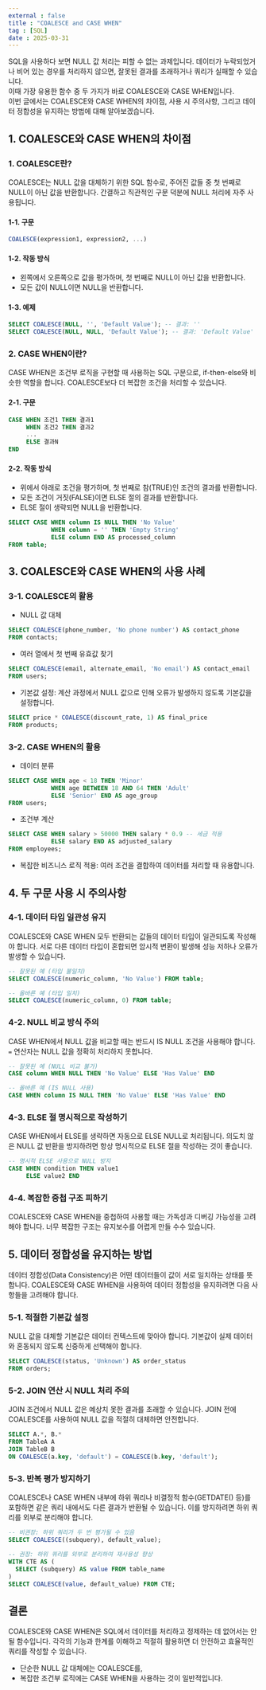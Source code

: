 ```yaml
---
external : false
title : "COALESCE and CASE WHEN"
tag : [SQL]
date : 2025-03-31
---
```


SQL을 사용하다 보면 NULL 값 처리는 피할 수 없는 과제입니다. 데이터가 누락되었거나 비어 있는 경우를 처리하지 않으면, 잘못된 결과를 초래하거나 쿼리가 실패할 수 있습니다.  
이때 가장 유용한 함수 중 두 가지가 바로 COALESCE와 CASE WHEN입니다.  
이번 글에서는 COALESCE와 CASE WHEN의 차이점, 사용 시 주의사항, 그리고 데이터 정합성을 유지하는 방법에 대해 알아보겠습니다.

## 1. COALESCE와 CASE WHEN의 차이점

### 1. COALESCE란?

COALESCE는 NULL 값을 대체하기 위한 SQL 함수로, 주어진 값들 중 첫 번째로 NULL이 아닌 값을 반환합니다. 간결하고 직관적인 구문 덕분에 NULL 처리에 자주 사용됩니다.

#### 1-1. 구문

```sql
COALESCE(expression1, expression2, ...)
```

#### 1-2. 작동 방식

- 왼쪽에서 오른쪽으로 값을 평가하며, 첫 번째로 NULL이 아닌 값을 반환합니다.
- 모든 값이 NULL이면 NULL을 반환합니다.

#### 1-3. 예제

```sql
SELECT COALESCE(NULL, '', 'Default Value'); -- 결과: ''
SELECT COALESCE(NULL, NULL, 'Default Value'); -- 결과: 'Default Value'
```

### 2. CASE WHEN이란?

CASE WHEN은 조건부 로직을 구현할 때 사용하는 SQL 구문으로, if-then-else와 비슷한 역할을 합니다. COALESCE보다 더 복잡한 조건을 처리할 수 있습니다.

#### 2-1. 구문

```sql
CASE WHEN 조건1 THEN 결과1
     WHEN 조건2 THEN 결과2
     ...
     ELSE 결과N
END
```

#### 2-2. 작동 방식

- 위에서 아래로 조건을 평가하며, 첫 번째로 참(TRUE)인 조건의 결과를 반환합니다.
- 모든 조건이 거짓(FALSE)이면 ELSE 절의 결과를 반환합니다.
- ELSE 절이 생략되면 NULL을 반환합니다.

```sql
SELECT CASE WHEN column IS NULL THEN 'No Value'
            WHEN column = '' THEN 'Empty String'
            ELSE column END AS processed_column
FROM table;
```

## 3. COALESCE와 CASE WHEN의 사용 사례

### 3-1. COALESCE의 활용

- NULL 값 대체

```sql
SELECT COALESCE(phone_number, 'No phone number') AS contact_phone
FROM contacts;
```

- 여러 열에서 첫 번째 유효값 찾기

```sql
SELECT COALESCE(email, alternate_email, 'No email') AS contact_email
FROM users;
```

- 기본값 설정: 계산 과정에서 NULL 값으로 인해 오류가 발생하지 않도록 기본값을 설정합니다.

```sql
SELECT price * COALESCE(discount_rate, 1) AS final_price
FROM products;
```

### 3-2. CASE WHEN의 활용

- 데이터 분류

```sql
SELECT CASE WHEN age < 18 THEN 'Minor'
            WHEN age BETWEEN 18 AND 64 THEN 'Adult'
            ELSE 'Senior' END AS age_group
FROM users;
```

- 조건부 계산

```sql
SELECT CASE WHEN salary > 50000 THEN salary * 0.9 -- 세금 적용
            ELSE salary END AS adjusted_salary
FROM employees;
```

- 복잡한 비즈니스 로직 적용: 여러 조건을 결합하여 데이터를 처리할 때 유용합니다.

## 4. 두 구문 사용 시 주의사항

### 4-1. 데이터 타입 일관성 유지

COALESCE와 CASE WHEN 모두 반환되는 값들의 데이터 타입이 일관되도록 작성해야 합니다. 서로 다른 데이터 타입이 혼합되면 암시적 변환이 발생해 성능 저하나 오류가 발생할 수 있습니다.

```sql
-- 잘못된 예 (타입 불일치)
SELECT COALESCE(numeric_column, 'No Value') FROM table;

-- 올바른 예 (타입 일치)
SELECT COALESCE(numeric_column, 0) FROM table;
```

### 4-2. NULL 비교 방식 주의

CASE WHEN에서 NULL 값을 비교할 때는 반드시 IS NULL 조건을 사용해야 합니다. `=` 연산자는 NULL 값을 정확히 처리하지 못합니다.

```sql
-- 잘못된 예 (NULL 비교 불가)
CASE column WHEN NULL THEN 'No Value' ELSE 'Has Value' END

-- 올바른 예 (IS NULL 사용)
CASE WHEN column IS NULL THEN 'No Value' ELSE 'Has Value' END
```

### 4-3. ELSE 절 명시적으로 작성하기

CASE WHEN에서 ELSE를 생략하면 자동으로 ELSE NULL로 처리됩니다. 의도치 않은 NULL 값 반환을 방지하려면 항상 명시적으로 ELSE 절을 작성하는 것이 좋습니다.

```sql
-- 명시적 ELSE 사용으로 NULL 방지
CASE WHEN condition THEN value1
     ELSE value2 END
```

### 4-4. 복잡한 중첩 구조 피하기

COALESCE와 CASE WHEN을 중첩하여 사용할 때는 가독성과 디버깅 가능성을 고려해야 합니다. 너무 복잡한 구조는 유지보수를 어렵게 만들 수수 있습니다.

## 5. 데이터 정합성을 유지하는 방법

데이터 정합성(Data Consistency)​​은 어떤 데이터들이 값이 서로 일치하는 상태를 뜻합니다. COALESCE와 CASE WHEN을 사용하여 데이터 정합성을 유지하려면 다음 사항들을 고려해야 합니다.

### 5-1. 적절한 기본값 설정

NULL 값을 대체할 기본값은 데이터 컨텍스트에 맞아야 합니다. 기본값이 실제 데이터와 혼동되지 않도록 신중하게 선택해야 합니다.

```sql
SELECT COALESCE(status, 'Unknown') AS order_status
FROM orders;
```

### 5-2. JOIN 연산 시 NULL 처리 주의

JOIN 조건에서 NULL 값은 예상치 못한 결과를 초래할 수 있습니다. JOIN 전에 COALESCE를 사용하여 NULL 값을 적절히 대체하면 안전합니다.

```sql
SELECT A.*, B.*
FROM TableA A
JOIN TableB B
ON COALESCE(a.key, 'default') = COALESCE(b.key, 'default');
```

### 5-3. 반복 평가 방지하기

COALESCE나 CASE WHEN 내부에 하위 쿼리나 비결정적 함수(GETDATE() 등)를 포함하면 같은 쿼리 내에서도 다른 결과가 반환될 수 있습니다. 이를 방지하려면 하위 쿼리를 외부로 분리해야 합니다.

```sql
-- 비권장: 하위 쿼리가 두 번 평가될 수 있음
SELECT COALESCE((subquery), default_value);

-- 권장: 하위 쿼리를 외부로 분리하여 재사용성 향상
WITH CTE AS (
  SELECT (subquery) AS value FROM table_name
)
SELECT COALESCE(value, default_value) FROM CTE;
```

## 결론

COALESCE와 CASE WHEN은 SQL에서 데이터를 처리하고 정제하는 데 없어서는 안 될 함수입니다. 각각의 기능과 한계를 이해하고 적절히 활용하면 더 안전하고 효율적인 쿼리를 작성할 수 있습니다.

- 단순한 NULL 값 대체에는 COALESCE를,
- 복잡한 조건부 로직에는 CASE WHEN을 사용하는 것이 일반적입니다.
